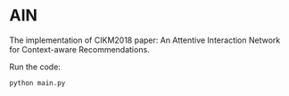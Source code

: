 # AIN
The implementation of CIKM2018 paper: An Attentive Interaction Network for Context-aware Recommendations.

Run the code:

```
python main.py
```